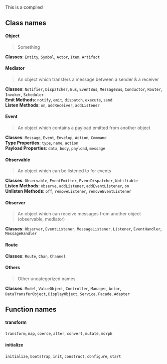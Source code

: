 This is a compiled

## Class names

#### Object

> Something

**Classes**: `Entity`, `Symbol`, `Actor`, `Item`, `Artifact`

#### Mediator

> An object which transfers a message between a sender & a receiver

**Classes**: `Notifier`, `Dispatcher`, `Bus`, `EventBus`, `MessageBus`, `Conductor`, `Router`, `Invoker`, `Scheduler` 
<br /> **Emit Methods**: `notify`, `emit`, `dispatch`, `execute`, `send`
<br /> **Listen Methods**: `on`, `addReceiver`, `addListener`

#### Event

> An object which contains a payload emitted from another object

**Classes**: `Message`, `Event`, `Envelop`, `Action`, `Command`
<br /> **Type Properties**: `type`, `name`, `action`
<br /> **Payload Properties**: `data`, `body`, `payload`, `message`

#### Observable

> An object which can be listened to for events

**Classes**: `Observable`, `EventEmitter`, `EventDispatcher`, `Notifiable`
<br /> **Listen Methods**: `observe`, `addListener`, `addEventListener`, `on`
<br /> **Unlisten Methods**: `off`, `removeListener`, `removeEventListener`

#### Observer

> An object which can receive messages from another object (observable, mediator)

**Classes**: `Observer`, `EventListener`, `MessageListener`, `Listener`, `EventHandler`, `MessageHandler`

#### Route

**Classes**: `Route`, `Chan`, `Channel`

#### Others

> Other uncategorized names

**Classes**: `Model`, `ValueObject`, `Controller`, `Manager`, `Actor`, `DataTransferObject`, `DisplayObject`, `Service`, `Facade`, `Adapter`

## Function names

#### transform

`transform`, `map`, `coerce`, `alter`, `convert`, `mutate`, `morph`

#### initialize

`initialize`, `bootstrap`, `init`, `construct`, `configure`, `start`
